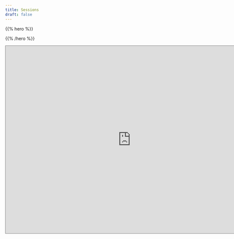 ```yaml
---
title: Sessions
draft: false
---
```


{{% hero %}}

<!-- TODO: filter and search -->

{{% /hero %}}

<iframe src="https://calendar.google.com/calendar/embed?height=800&amp;wkst=2&amp;bgcolor=%23ffffff&amp;ctz=Europe%2FAmsterdam&amp;src=MDhtMG9tMDJvMDhtNGYxa21oaW9kaXRkYThAZ3JvdXAuY2FsZW5kYXIuZ29vZ2xlLmNvbQ&amp;src=NGY5cnZsdW5tbXJrcGloMWlibzExZ29vNjRAZ3JvdXAuY2FsZW5kYXIuZ29vZ2xlLmNvbQ&amp;color=%23E4C441&amp;color=%234285F4&amp;mode=AGENDA" style="border:solid 1px #777" width="800" height="600" frameborder="0" scrolling="no"></iframe>
